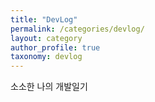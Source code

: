 ```yaml
---
title: "DevLog"
permalink: /categories/devlog/
layout: category
author_profile: true
taxonomy: devlog
---
```

소소한 나의 개발일기